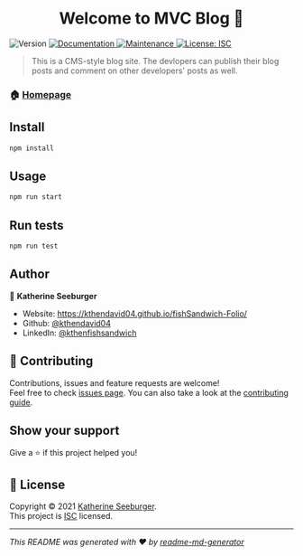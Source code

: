 <h1 align="center">Welcome to MVC Blog 👋</h1>
<p>
  <img alt="Version" src="https://img.shields.io/badge/version-1.0.0-blue.svg?cacheSeconds=2592000" />
  <a href="https://github.com/kthendavid04/mvs_Blog_14#readme" target="_blank">
    <img alt="Documentation" src="https://img.shields.io/badge/documentation-yes-brightgreen.svg" />
  </a>
  <a href="https://github.com/kthendavid04/mvs_Blog_14/graphs/commit-activity" target="_blank">
    <img alt="Maintenance" src="https://img.shields.io/badge/Maintained%3F-yes-green.svg" />
  </a>
  <a href="https://github.com/kthendavid04/mvs_Blog_14/blob/master/LICENSE" target="_blank">
    <img alt="License: ISC" src="https://img.shields.io/github/license/kthendavid04/MVC Blog" />
  </a>
</p>

> This is a CMS-style blog site. The devlopers can publish their blog posts and comment on other developers' posts as well.

### 🏠 [Homepage](https://github.com/kthendavid04/mvs_Blog_14#readme)

## Install

```sh
npm install
```

## Usage

```sh
npm run start
```

## Run tests

```sh
npm run test
```

## Author

👤 **Katherine Seeburger**

* Website: https://kthendavid04.github.io/fishSandwich-Folio/
* Github: [@kthendavid04](https://github.com/kthendavid04)
* LinkedIn: [@kthenfishsandwich](https://linkedin.com/in/kthenfishsandwich)

## 🤝 Contributing

Contributions, issues and feature requests are welcome!<br />Feel free to check [issues page](https://github.com/kthendavid04/mvs_Blog_14/issues). You can also take a look at the [contributing guide](https://github.com/kthendavid04/mvs_Blog_14/blob/master/CONTRIBUTING.md).

## Show your support

Give a ⭐️ if this project helped you!

## 📝 License

Copyright © 2021 [Katherine Seeburger](https://github.com/kthendavid04).<br />
This project is [ISC](https://github.com/kthendavid04/mvs_Blog_14/blob/master/LICENSE) licensed.

***
_This README was generated with ❤️ by [readme-md-generator](https://github.com/kefranabg/readme-md-generator)_
